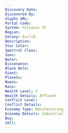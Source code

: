 ```yaml
---
Discovery Date:
Discovered By:
Glyphs URL:
Portal Code:
System: Pitiaxus VI
Region:
Galaxy: Euclid
Description:
Star Color:
Spectral Class:
Suns:
Water:
Dissonance:
Black Hole:
Giant:
Planets:
Moons:
Race:
Wealth Level: 3
Wealth Details: Affluent
Conflict Level:
Conflict Details:
Economy Type: Manufacturing
Economy Details: Industrial
Buy:
Sell:
---
```

